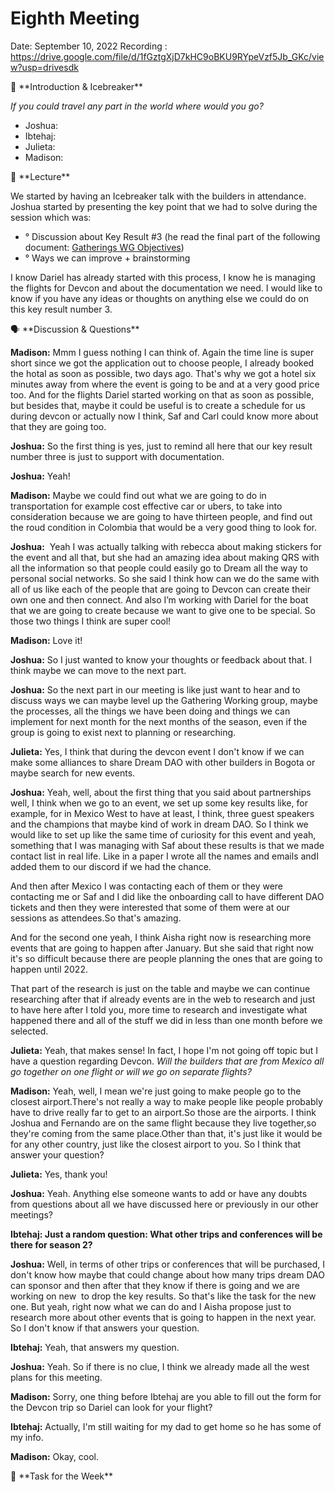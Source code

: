 # Eighth Meeting

Date: September 10, 2022
Recording : https://drive.google.com/file/d/1fGztgXjD7kHC9oBKU9RYpeVzf5Jb_GKc/view?usp=drivesdk

<aside>
🧊 **Introduction & Icebreaker**

</aside>

*If you could travel any part in the world where would you go?*

- Joshua:
- Ibtehaj:
- Julieta:
- Madison:

<aside>
📙 **Lecture**

</aside>

We started by having an Icebreaker talk with the builders in attendance. Joshua started by presenting the key point that we had to solve during the session which was:

- ° Discussion about Key Result #3 (he read the final part of the following document: [Gatherings WG Objectives](../../Gatherings%20WG%20Objectives%20d3d57a006b2941f5a3c1d374f9795478.md))
- ° Ways we can improve + brainstorming

I know Dariel has already started with this process, I know he is managing the flights for Devcon and about the documentation we need. I would like to know if you have any ideas or thoughts on anything else we could do on this key result number 3.

<aside>
🗣 **Discussion & Questions**

</aside>

**Madison:** Mmm I guess nothing I can think of. Again the time line is super short since we got the application out to choose people, I already booked the hotal as soon as possible, two days ago. That's why we got a hotel six minutes away from where the event is going to be and at a very good price too. And for the flights Dariel started working on that as soon as possible, but besides that, maybe it could be useful is to create a schedule for us during devcon or actually now I think, Saf and Carl could know more about that they are going too.

**Joshua:** So the first thing is yes, just to remind all here that our key result number three is just to support with documentation.

**Joshua:** Yeah!

**Madison:** Maybe we could find out what we are going to do in transportation for example cost effective car or ubers, to take into consideration because we are going to have thirteen people, and find out the roud condition in Colombia that would be a very good thing to look for.

**Joshua:**  Yeah I was actually talking with rebecca about making stickers for the event and all that, but she had an amazing idea about making QRS with all the information so that people could easily go to Dream all the way to personal social networks. So she said I think how can we do the same with all of us like each of the people that are going to Devcon can create their own one and then connect. And also I’m working with Dariel for the boat that we are going to create because we want to give one to be special. So those two things I think are super cool!

**Madison:** Love it!

**Joshua:** So I just wanted to know your thoughts or feedback about that. I think maybe we can move to the next part.

**Joshua:** So the next part in our meeting is like just want to hear and to discuss ways we can maybe level up the Gathering Working group, maybe the processes, all the things we have been doing and things we can implement for next month for the next months of the season, even if the group is going to exist next to planning or researching.

**Julieta:** Yes, I think that during the devcon event I don't know if we can make some alliances to share Dream DAO with other builders in Bogota or maybe search for new events.

**Joshua:** Yeah, well, about the first thing that you said about partnerships well, I think when we go to an event, we set up some key results like, for example, for in Mexico West to have at least, I think, three guest speakers and the champions that maybe kind of work in dream DAO. So I think we would like to set up like the same time of curiosity for this event and yeah, something that I was managing with Saf about these results is that we made contact list in real life. Like in a paper I wrote all the names and emails andI added them to our discord if we had the chance.

And then after Mexico I was contacting each of them or they were contacting me or Saf and I did like the onboarding call to have different DAO tickets and then they were interested that some of them were at our sessions as attendees.So that's amazing.

And for the second one yeah, I think Aisha right now is researching more events that are going to happen after January. But she said that right now it's so difficult because there are people planning the ones that are going to happen until 2022.

That part of the research is just on the table and maybe we can continue researching after that if already events are in the web to research and just to have here after I told you, more time to research and investigate what happened there and all of the stuff we did in less than one month before we selected.

**Julieta:** Yeah, that makes sense! In fact, I hope I'm not going off topic but I have a question regarding Devcon. *Will the builders that are from Mexico all go together on one flight or will we go on separate flights?*

**Madison:** Yeah, well, I mean we're just going to make people go to the closest airport.There's not really a way to make people like people probably have to drive really far to get to an airport.So those are the airports. I think Joshua and Fernando are on the same flight because they live together,so they're coming from the same place.Other than that, it's just like it would be for any other country, just like the closest airport to you. So I think that answer your question?

**Julieta:** Yes, thank you!

**Joshua:** Yeah. Anything else someone wants to add or have any doubts from questions about all we have discussed here or previously in our other meetings?

**Ibtehaj: Just a random question: What other trips and conferences will be there for season 2?**

**Joshua:** Well, in terms of other trips or conferences that will be purchased, I don't know how maybe that could change about how many trips dream DAO can sponsor and then after that they know if there is going and we are working on new  to drop the key results. So that's like the task for the new one. But yeah, right now what we can do and I Aisha propose just to research more about other events that is going to happen in the next year. So I don't know if that answers your question.

**Ibtehaj:** Yeah, that answers my question.

**Joshua:** Yeah. So if there is no clue, I think we already made all the west plans for this meeting.

**Madison:** Sorry, one thing before Ibtehaj are you able to fill out the form for the Devcon trip so Dariel can look for your flight?

**Ibtehaj:** Actually, I'm still waiting for my dad to get home so he has some of my info.

**Madison:** Okay, cool.

<aside>
🚨 **Task for the Week**

</aside>